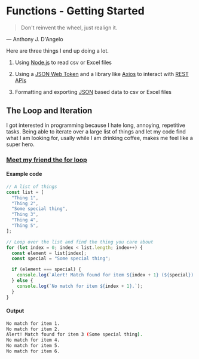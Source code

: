 # Functions - Getting Started

> Don't reinvent the wheel, just realign it.

— Anthony J. D'Angelo

Here are three things I end up doing a lot.

1. Using [Node.js](https://nodejs.org/en) to read csv or Excel files

2. Using a [JSON Web Token](https://jwt.io/) and a library like [Axios](https://axios-http.com/) to interact with [REST APIs](https://restfulapi.net/)

3. Formatting and exporting [JSON](https://www.json.org/json-en.html) based data to csv or Excel files

## The Loop and Iteration

I got interested in programming because I hate long, annoying, repetitive tasks. Being able to iterate over a large list of things and let my code find what I am looking for, usally while I am drinking coffee, makes me feel like a super hero.

### [Meet my friend the for loop](https://developer.mozilla.org/en-US/docs/Web/JavaScript/Guide/Loops_and_iteration)

#### Example code

```javascript
// A list of things
const list = [
  "Thing 1",
  "Thing 2",
  "Some special thing",
  "Thing 3",
  "Thing 4",
  "Thing 5",
];

// Loop over the list and find the thing you care about
for (let index = 0; index < list.length; index++) {
  const element = list[index];
  const special = "Some special thing";

  if (element === special) {
    console.log(`Alert! Match found for item ${index + 1} (${special}).`);
  } else {
    console.log(`No match for item ${index + 1}.`);
  }
}
```

#### Output

```bash
No match for item 1.
No match for item 2.
Alert! Match found for item 3 (Some special thing).
No match for item 4.
No match for item 5.
No match for item 6.
```

